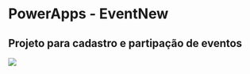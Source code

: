 # PowerApps - EventNew
## Projeto para cadastro e partipação de eventos
[![](https://markdown-videos-api.jorgenkh.no/youtube/pbcFfL9WbBE&ab)](https://youtu.be/pbcFfL9WbBE&ab)



